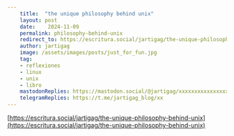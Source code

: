 ```yaml
---
    title:  "the unique philosophy behind unix"
    layout: post
    date:    2024-11-09
    permalink: philosophy-behind-unix
    redirect_to: https://escritura.social/jartigag/the-unique-philosophy-behind-unix
    author: jartigag
    image: /assets/images/posts/just_for_fun.jpg
    tag:
    - reflexiones
    - linux
    - unix
    - libro
    mastodonReplies: https://mastodon.social/@jartigag/xxxxxxxxxxxxxxxxxx
    telegramReplies: https://t.me/jartigag_blog/xx
---
```


[https://escritura.social/jartigag/the-unique-philosophy-behind-unix](https://escritura.social/jartigag/the-unique-philosophy-behind-unix)
